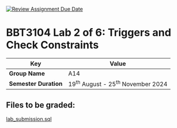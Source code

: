 [![Review Assignment Due Date](https://classroom.github.com/assets/deadline-readme-button-22041afd0340ce965d47ae6ef1cefeee28c7c493a6346c4f15d667ab976d596c.svg)](https://classroom.github.com/a/ekueTjsb)

# BBT3104 Lab 2 of 6: Triggers and Check Constraints

| **Key**               | Value                                                  |
| --------------------- | ------------------------------------------------------ |
| **Group Name**        | A14                                                    |
| **Semester Duration** | 19<sup>th</sup> August - 25<sup>th</sup> November 2024 |

## Files to be graded:

[lab_submission.sql](lab_submission.sql)

